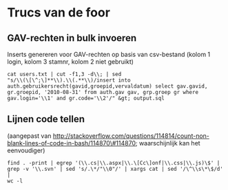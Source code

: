 Trucs van de foor
=================

GAV-rechten in bulk invoeren
----------------------------

Inserts genereren voor GAV-rechten op basis van csv-bestand (kolom 1
login, kolom 3 stamnr, kolom 2 niet gebruikt)

```
cat users.txt | cut -f1,3 -d\\; | sed
"s/\\(\[\^;\]**\\).\\(.**\\)/insert into
auth.gebruikersrecht(gavid,groepid,vervaldatum) select gav.gavid,
gr.groepid, '2010-08-31' from auth.gav gav, grp.groep gr where
gav.login='\\1' and gr.code='\\2'/" &gt; output.sql
```

Lijnen code tellen
------------------

(aangepast van
http://stackoverflow.com/questions/114814/count-non-blank-lines-of-code-in-bash/114870\#114870;
waarschijnlijk kan het eenvoudiger)

```
find . -print | egrep '(\\.cs|\\.aspx|\\.\[Cc\]onf|\\.css|\\.js)\$' |
grep -v '\\.svn' | sed 's/.\*/"\\0"/' | xargs cat | sed '/\^\\s\*\$/d' |
wc -l
```
